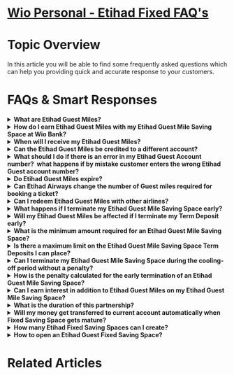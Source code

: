 # [Wio Personal - Etihad Fixed FAQ's](https://app.getguru.com/card/cybM8odi/Wio-Personal-Etihad-Fixed-FAQs)

<p class="ghq-card-content__paragraph ghq-is-empty" data-ghq-card-content-type="paragraph">
</p>
<h1 class="ghq-card-content__large-heading" data-ghq-card-content-type="LARGE_HEADING">
 Topic Overview
</h1>
<p class="ghq-card-content__paragraph" data-ghq-card-content-type="paragraph">
 In this article you will be able to find some frequently asked questions which can help you providing quick and accurate response to your customers.
</p>
<p class="ghq-card-content__paragraph ghq-is-empty" data-ghq-card-content-type="paragraph">
</p>
<h1 class="ghq-card-content__large-heading" data-ghq-card-content-type="LARGE_HEADING">
 FAQs &amp; Smart Responses
</h1>
<details class="ghq-card-content__collapsible" data-ghq-card-content-type="COLLAPSIBLE">
 <summary class="ghq-card-content__collapsible-summary" data-ghq-card-content-type="COLLAPSIBLE_SUMMARY">
  <strong class="ghq-card-content__bold" data-ghq-card-content-type="BOLD">
   What are Etihad Guest Miles?
  </strong>
 </summary>
 <div class="ghq-card-content__collapsible-content" data-ghq-card-content-type="COLLAPSIBLE_CONTENT">
  <p class="ghq-card-content__paragraph" data-ghq-card-content-type="paragraph">
   Etihad Guest Miles are loyalty points earned through the Etihad Guest program. You can use them for flight tickets, seat upgrades, and other rewards. With Wio Bank’s Etihad Guest Mile Saving Space, you earn upfront Etihad Guest Miles instead of interest.
  </p>
  <p class="ghq-card-content__paragraph ghq-is-empty" data-ghq-card-content-type="paragraph">
  </p>
 </div>
</details>
<details class="ghq-card-content__collapsible" data-ghq-card-content-type="COLLAPSIBLE">
 <summary class="ghq-card-content__collapsible-summary" data-ghq-card-content-type="COLLAPSIBLE_SUMMARY">
  <strong class="ghq-card-content__bold" data-ghq-card-content-type="BOLD">
   How do I earn Etihad Guest Miles with my Etihad Guest Mile Saving Space at Wio Bank?
  </strong>
 </summary>
 <div class="ghq-card-content__collapsible-content" data-ghq-card-content-type="COLLAPSIBLE_CONTENT">
  <p class="ghq-card-content__paragraph" data-ghq-card-content-type="paragraph">
   To earn Etihad Guest Miles wit Wio you need to open Etihad Guest Fixed Saving Space for 6 or 12 months
  </p>
  <ul class="ghq-card-content__bulleted-list" data-ghq-card-content-type="BULLETED_LIST">
   <li class="ghq-card-content__bulleted-list-item" data-ghq-card-content-type="BULLETED_LIST_ITEM">
    Depending on the tenor of Etihad Guest Miles Fixed Saving Space, you will earn:
   </li>
   <ul class="ghq-card-content__bulleted-list" data-ghq-card-content-type="BULLETED_LIST">
    <li class="ghq-card-content__bulleted-list-item" data-ghq-card-content-type="BULLETED_LIST_ITEM">
     0.5 Etihad Guest Mile for every 1 AED deposited for 6 months
    </li>
    <li class="ghq-card-content__bulleted-list-item" data-ghq-card-content-type="BULLETED_LIST_ITEM">
     1 Etihad Guest Mile for every 1 AED deposited for 12 months
    </li>
   </ul>
  </ul>
  <ul class="ghq-card-content__bulleted-list" data-ghq-card-content-type="BULLETED_LIST">
   <li class="ghq-card-content__bulleted-list-item" data-ghq-card-content-type="BULLETED_LIST_ITEM">
    The earned Etihad Guest Miles will be credited to your Etihad Guest Account instantly, when you create the Etihad Guest Mile Saving Space.
   </li>
  </ul>
  <p class="ghq-card-content__paragraph ghq-is-empty" data-ghq-card-content-type="paragraph">
  </p>
 </div>
</details>
<details class="ghq-card-content__collapsible" data-ghq-card-content-type="COLLAPSIBLE">
 <summary class="ghq-card-content__collapsible-summary" data-ghq-card-content-type="COLLAPSIBLE_SUMMARY">
  <strong class="ghq-card-content__bold" data-ghq-card-content-type="BOLD">
   When will I receive my Etihad Guest Miles?
  </strong>
 </summary>
 <div class="ghq-card-content__collapsible-content" data-ghq-card-content-type="COLLAPSIBLE_CONTENT">
  <ul class="ghq-card-content__bulleted-list" data-ghq-card-content-type="BULLETED_LIST">
   <li class="ghq-card-content__bulleted-list-item" data-ghq-card-content-type="BULLETED_LIST_ITEM">
    Etihad Guest Miles will be credited to your Etihad Guest Account
    <strong class="ghq-card-content__bold" data-ghq-card-content-type="BOLD">
     Instantly
    </strong>
    on the date you open the Etihad Guest Mile Saving Space with Wio Bank.
   </li>
  </ul>
  <p class="ghq-card-content__paragraph ghq-is-empty" data-ghq-card-content-type="paragraph">
  </p>
 </div>
</details>
<details class="ghq-card-content__collapsible" data-ghq-card-content-type="COLLAPSIBLE">
 <summary class="ghq-card-content__collapsible-summary" data-ghq-card-content-type="COLLAPSIBLE_SUMMARY">
  <strong class="ghq-card-content__bold" data-ghq-card-content-type="BOLD">
   Can the Etihad Guest Miles be credited to a different account?
  </strong>
 </summary>
 <div class="ghq-card-content__collapsible-content" data-ghq-card-content-type="COLLAPSIBLE_CONTENT">
  <ul class="ghq-card-content__bulleted-list" data-ghq-card-content-type="BULLETED_LIST">
   <li class="ghq-card-content__bulleted-list-item" data-ghq-card-content-type="BULLETED_LIST_ITEM">
    No, the Etihad Guest Miles can only be credited to the Etihad Guest Account number entered by the time you have created the Etihad Guest Saving Space.
   </li>
  </ul>
  <p class="ghq-card-content__paragraph ghq-is-empty" data-ghq-card-content-type="paragraph">
  </p>
 </div>
</details>
<details class="ghq-card-content__collapsible" data-ghq-card-content-type="COLLAPSIBLE">
 <summary class="ghq-card-content__collapsible-summary" data-ghq-card-content-type="COLLAPSIBLE_SUMMARY">
  <strong class="ghq-card-content__bold" data-ghq-card-content-type="BOLD">
   What should I do if there is an error in my Etihad Guest Account number?  what happens if by mistake customer enters the wrong Etihad Guest account number?
  </strong>
 </summary>
 <div class="ghq-card-content__collapsible-content" data-ghq-card-content-type="COLLAPSIBLE_CONTENT">
  <ul class="ghq-card-content__bulleted-list" data-ghq-card-content-type="BULLETED_LIST">
   <li class="ghq-card-content__bulleted-list-item" data-ghq-card-content-type="BULLETED_LIST_ITEM">
    It is your responsibility to ensure the accuracy of the Etihad Guest Account number provided to Wio Bank. Wio Bank is not liable for mistakes in the account details provided.
   </li>
   <li class="ghq-card-content__bulleted-list-item" data-ghq-card-content-type="BULLETED_LIST_ITEM">
    It is mandatory to provide Etihad Guest account details: Membership number, First name and Family name (exactly in a way as you set it up in Etihad Guest Account)
   </li>
   <li class="ghq-card-content__bulleted-list-item" data-ghq-card-content-type="BULLETED_LIST_ITEM">
    If there is a typo in 12-digit Membership number, first name and Family name - FSS is not getting opened
   </li>
  </ul>
  <section class="ghq-card-content__callout" data-ghq-card-content-type="CALLOUT" data-ghq-color="red" style="background-color: #f7412d26;">
   <p class="ghq-card-content__paragraph" data-ghq-card-content-type="paragraph">
    <strong class="ghq-card-content__bold" data-ghq-card-content-type="BOLD">
     IMPORTANT: Technically customer can provide someone’s else Etihad Guest account details and miles will be credited there, but we insist that customers use their own Etihad Guest Accounts
    </strong>
   </p>
  </section>
  <p class="ghq-card-content__paragraph ghq-is-empty" data-ghq-card-content-type="paragraph">
   <span class="ghq-card-content__image-container">
    <img alt="image-20240719-114855 (1) 1.png" class="ghq-card-content__image" data-ghq-card-content-image-filename="image-20240719-114855 (1) 1.png" data-ghq-card-content-type="IMAGE" src="/collections/WIO PERSONAL/resources/image-20240719-114855 (1) 1.png" style="width:312px" width="312"/>
   </span>
  </p>
 </div>
</details>
<details class="ghq-card-content__collapsible" data-ghq-card-content-type="COLLAPSIBLE">
 <summary class="ghq-card-content__collapsible-summary" data-ghq-card-content-type="COLLAPSIBLE_SUMMARY">
  <strong class="ghq-card-content__bold" data-ghq-card-content-type="BOLD">
   Do Etihad Guest Miles expire?
  </strong>
 </summary>
 <div class="ghq-card-content__collapsible-content" data-ghq-card-content-type="COLLAPSIBLE_CONTENT">
  <ul class="ghq-card-content__bulleted-list" data-ghq-card-content-type="BULLETED_LIST">
   <li class="ghq-card-content__bulleted-list-item" data-ghq-card-content-type="BULLETED_LIST_ITEM">
    Yes, the expiration and usage of the Etihad Guest Miles are subject to Etihad Airways terms and conditions. You can access the T&amp;Cs via
    <a class="ghq-card-content__link" data-ghq-card-content-type="LINK" href="https://www.etihadguest.com/" rel="noopener noreferrer" target="_blank">
     <u class="ghq-card-content__underline" data-ghq-card-content-type="UNDERLINE" style="text-decoration:underline">
      Etihad Guest | Etihad Airways' Loyalty Programme
     </u>
    </a>
   </li>
  </ul>
  <p class="ghq-card-content__paragraph" data-ghq-card-content-type="paragraph">
   OR
  </p>
  <ul class="ghq-card-content__bulleted-list" data-ghq-card-content-type="BULLETED_LIST">
   <li class="ghq-card-content__bulleted-list-item" data-ghq-card-content-type="BULLETED_LIST_ITEM">
    Etihad Guest Miles expiration and usage will be based on Etihad Guest terms and conditions.
   </li>
  </ul>
  <p class="ghq-card-content__paragraph ghq-is-empty" data-ghq-card-content-type="paragraph">
  </p>
 </div>
</details>
<details class="ghq-card-content__collapsible" data-ghq-card-content-type="COLLAPSIBLE">
 <summary class="ghq-card-content__collapsible-summary" data-ghq-card-content-type="COLLAPSIBLE_SUMMARY">
  <strong class="ghq-card-content__bold" data-ghq-card-content-type="BOLD">
   Can Etihad Airways change the number of Guest miles required for booking a ticket?
  </strong>
 </summary>
 <div class="ghq-card-content__collapsible-content" data-ghq-card-content-type="COLLAPSIBLE_CONTENT">
  <ul class="ghq-card-content__bulleted-list" data-ghq-card-content-type="BULLETED_LIST">
   <li class="ghq-card-content__bulleted-list-item" data-ghq-card-content-type="BULLETED_LIST_ITEM">
    Yes, Etihad Airways may change the miles required to book a ticket at its discretion.
   </li>
  </ul>
  <p class="ghq-card-content__paragraph ghq-is-empty" data-ghq-card-content-type="paragraph">
  </p>
 </div>
</details>
<details class="ghq-card-content__collapsible" data-ghq-card-content-type="COLLAPSIBLE">
 <summary class="ghq-card-content__collapsible-summary" data-ghq-card-content-type="COLLAPSIBLE_SUMMARY">
  <strong class="ghq-card-content__bold" data-ghq-card-content-type="BOLD">
   Can I redeem Etihad Guest Miles with other airlines?
  </strong>
 </summary>
 <div class="ghq-card-content__collapsible-content" data-ghq-card-content-type="COLLAPSIBLE_CONTENT">
  <ul class="ghq-card-content__bulleted-list" data-ghq-card-content-type="BULLETED_LIST">
   <li class="ghq-card-content__bulleted-list-item" data-ghq-card-content-type="BULLETED_LIST_ITEM">
    Yes, but redeeming Etihad Guest miles with other airlines is subject to Etihad Airways' partnerships and conditions.
   </li>
   <li class="ghq-card-content__bulleted-list-item" data-ghq-card-content-type="BULLETED_LIST_ITEM">
    You can find all information here -
    <a class="ghq-card-content__link" data-ghq-card-content-type="LINK" href="https://www.etihadguest.com/" rel="noopener noreferrer" target="_blank">
     Etihad Guest | Etihad Airways' Loyalty Programme
    </a>
   </li>
  </ul>
  <p class="ghq-card-content__paragraph ghq-is-empty" data-ghq-card-content-type="paragraph">
  </p>
 </div>
</details>
<details class="ghq-card-content__collapsible" data-ghq-card-content-type="COLLAPSIBLE">
 <summary class="ghq-card-content__collapsible-summary" data-ghq-card-content-type="COLLAPSIBLE_SUMMARY">
  <strong class="ghq-card-content__bold" data-ghq-card-content-type="BOLD">
   What happens if I terminate my Etihad Guest Mile Saving Space early?
  </strong>
 </summary>
 <div class="ghq-card-content__collapsible-content" data-ghq-card-content-type="COLLAPSIBLE_CONTENT">
  <p class="ghq-card-content__paragraph" data-ghq-card-content-type="paragraph">
   In case of early closure, the Etihad Guest Miles you've earned will remain with you. However, you'll need to compensate for the remaining cost of the Etihad Guest Miles you've received, calculated as 0.5% of the principal amount for each full month (30 days) remaining until maturity. The rest of the principal amount will be moved to your current account.
   <br/>
   <br/>
   Let's take an example:
  </p>
  <ul class="ghq-card-content__bulleted-list" data-ghq-card-content-type="BULLETED_LIST">
   <li class="ghq-card-content__bulleted-list-item" data-ghq-card-content-type="BULLETED_LIST_ITEM">
    1st of Jan you opened Etihad Fixed Saving Space with a 100,000 AED deposit for 12 month
   </li>
   <li class="ghq-card-content__bulleted-list-item" data-ghq-card-content-type="BULLETED_LIST_ITEM">
    1st of Jan you received 100,000 Etihad Guest Miles to Etihad Account
   </li>
   <li class="ghq-card-content__bulleted-list-item" data-ghq-card-content-type="BULLETED_LIST_ITEM">
    15th of Sept you decided to close Fixed Saving Space, while 4 months ramained till maturity
   </li>
   <li class="ghq-card-content__bulleted-list-item" data-ghq-card-content-type="BULLETED_LIST_ITEM">
    The cost of miles to be compensated is calculated as 100,000AED×0.5%×4months remaining=2,000AED
   </li>
   <li class="ghq-card-content__bulleted-list-item" data-ghq-card-content-type="BULLETED_LIST_ITEM">
    The rest of the principal amount (98,000 AED) would be transferred to your current account
   </li>
   <li class="ghq-card-content__bulleted-list-item" data-ghq-card-content-type="BULLETED_LIST_ITEM">
    The 100,000 Etihad Guest Miles would remain in your Etihad Account with no changes or limitations
   </li>
  </ul>
  <p class="ghq-card-content__paragraph" data-ghq-card-content-type="paragraph">
   <em class="ghq-card-content__italic" data-ghq-card-content-type="ITALIC">
    <strong class="ghq-card-content__bold" data-ghq-card-content-type="BOLD">
     The penalty amount will be deducted from the existing Etihad guest saving space balance before closure, and the rest of the amount will be credited back to customer current AED account
    </strong>
   </em>
  </p>
 </div>
</details>
<details class="ghq-card-content__collapsible" data-ghq-card-content-type="COLLAPSIBLE">
 <summary class="ghq-card-content__collapsible-summary" data-ghq-card-content-type="COLLAPSIBLE_SUMMARY">
  <strong class="ghq-card-content__bold" data-ghq-card-content-type="BOLD">
   Will my Etihad Guest Miles be affected if I terminate my Term Deposit early?
  </strong>
 </summary>
 <div class="ghq-card-content__collapsible-content" data-ghq-card-content-type="COLLAPSIBLE_CONTENT">
  <p class="ghq-card-content__paragraph" data-ghq-card-content-type="paragraph">
   No, your Etihad Guest Miles will not be withdrawn and can be used without restriction.
  </p>
  <p class="ghq-card-content__paragraph ghq-is-empty" data-ghq-card-content-type="paragraph">
  </p>
 </div>
</details>
<details class="ghq-card-content__collapsible" data-ghq-card-content-type="COLLAPSIBLE">
 <summary class="ghq-card-content__collapsible-summary" data-ghq-card-content-type="COLLAPSIBLE_SUMMARY">
  <strong class="ghq-card-content__bold" data-ghq-card-content-type="BOLD">
   What is the minimum amount required for an Etihad Guest Mile Saving Space?
  </strong>
 </summary>
 <div class="ghq-card-content__collapsible-content" data-ghq-card-content-type="COLLAPSIBLE_CONTENT">
  <ul class="ghq-card-content__bulleted-list" data-ghq-card-content-type="BULLETED_LIST">
   <li class="ghq-card-content__bulleted-list-item" data-ghq-card-content-type="BULLETED_LIST_ITEM">
    The minimum deposit amount is AED 10,000.
   </li>
  </ul>
  <p class="ghq-card-content__paragraph ghq-is-empty" data-ghq-card-content-type="paragraph">
  </p>
 </div>
</details>
<details class="ghq-card-content__collapsible" data-ghq-card-content-type="COLLAPSIBLE">
 <summary class="ghq-card-content__collapsible-summary" data-ghq-card-content-type="COLLAPSIBLE_SUMMARY">
  <strong class="ghq-card-content__bold" data-ghq-card-content-type="BOLD">
   Is there a maximum limit on the Etihad Guest Mile Saving Space Term Deposits I can place?
  </strong>
 </summary>
 <div class="ghq-card-content__collapsible-content" data-ghq-card-content-type="COLLAPSIBLE_CONTENT">
  <p class="ghq-card-content__paragraph" data-ghq-card-content-type="paragraph">
   Maximum number of miles Customer can receive until December 31, 2024 is
   <strong class="ghq-card-content__bold" data-ghq-card-content-type="BOLD">
    10,000,000 Etihad Guest Miles.
   </strong>
   <br/>
   <br/>
   This means that a customer has the option to deposit a maximum of 10,000,000 AED for a period of 12 months
   <strong class="ghq-card-content__bold" data-ghq-card-content-type="BOLD">
    = 10,000,000 miles
   </strong>
   or up to
   <strong class="ghq-card-content__bold" data-ghq-card-content-type="BOLD">
    20,000,000
   </strong>
   AED for 6 months
   <strong class="ghq-card-content__bold" data-ghq-card-content-type="BOLD">
    = 10,000,000 miles
   </strong>
   or any combination of different tenors.
   <strong class="ghq-card-content__bold" data-ghq-card-content-type="BOLD">
    In any case customer reaches the limit of 10,000,000 Miles credited.
   </strong>
  </p>
 </div>
</details>
<details class="ghq-card-content__collapsible" data-ghq-card-content-type="COLLAPSIBLE">
 <summary class="ghq-card-content__collapsible-summary" data-ghq-card-content-type="COLLAPSIBLE_SUMMARY">
  <strong class="ghq-card-content__bold" data-ghq-card-content-type="BOLD">
   Can I terminate my Etihad Guest Mile Saving Space during the cooling-off period without a penalty?
  </strong>
 </summary>
 <div class="ghq-card-content__collapsible-content" data-ghq-card-content-type="COLLAPSIBLE_CONTENT">
  <p class="ghq-card-content__paragraph" data-ghq-card-content-type="paragraph">
   During Etihad Guest fixed saving space opening, Customer waives 'cooling off' period for this product.
  </p>
  <p class="ghq-card-content__paragraph" data-ghq-card-content-type="paragraph">
   In other words, customer has no cooling-off period for this product and customer accepted it during opening.
  </p>
  <p class="ghq-card-content__paragraph ghq-is-empty" data-ghq-card-content-type="paragraph">
  </p>
 </div>
</details>
<details class="ghq-card-content__collapsible" data-ghq-card-content-type="COLLAPSIBLE">
 <summary class="ghq-card-content__collapsible-summary" data-ghq-card-content-type="COLLAPSIBLE_SUMMARY">
  <strong class="ghq-card-content__bold" data-ghq-card-content-type="BOLD">
   How is the penalty calculated for the early termination of an Etihad Guest Mile Saving Space?
  </strong>
 </summary>
 <div class="ghq-card-content__collapsible-content" data-ghq-card-content-type="COLLAPSIBLE_CONTENT">
  <p class="ghq-card-content__paragraph" data-ghq-card-content-type="paragraph">
   In case of early closure, the Etihad Guest Miles you've earned will remain with you. However, you'll need to compensate for the remaining cost of the Etihad Guest Miles you've received, calculated as 0.5% of the principal amount for each full month (30 days) remaining until maturity. The rest of the principal amount will be moved to your current account.
   <br/>
   <br/>
   Let's take an example:
  </p>
  <ul class="ghq-card-content__bulleted-list" data-ghq-card-content-type="BULLETED_LIST">
   <li class="ghq-card-content__bulleted-list-item" data-ghq-card-content-type="BULLETED_LIST_ITEM">
    1st of Jan you opened Etihad Fixed Saving Space with a 100,000 AED deposit for 12 month
   </li>
   <li class="ghq-card-content__bulleted-list-item" data-ghq-card-content-type="BULLETED_LIST_ITEM">
    1st of Jan you received 100,000 Etihad Guest Miles to Etihad Account
   </li>
   <li class="ghq-card-content__bulleted-list-item" data-ghq-card-content-type="BULLETED_LIST_ITEM">
    15th of Sept you decided to close Fixed Saving Space, while 4 months ramained till maturity
   </li>
   <li class="ghq-card-content__bulleted-list-item" data-ghq-card-content-type="BULLETED_LIST_ITEM">
    The cost of miles to be compensated is calculated as 100,000AED×0.5%×4months remaining=2,000AED
   </li>
   <li class="ghq-card-content__bulleted-list-item" data-ghq-card-content-type="BULLETED_LIST_ITEM">
    The rest of the principal amount (98,000 AED) would be transferred to your current account
   </li>
   <li class="ghq-card-content__bulleted-list-item" data-ghq-card-content-type="BULLETED_LIST_ITEM">
    The 100,000 Etihad Guest Miles would remain in your Etihad Account with no changes or limitations
   </li>
  </ul>
  <p class="ghq-card-content__paragraph ghq-is-empty" data-ghq-card-content-type="paragraph">
  </p>
 </div>
</details>
<details class="ghq-card-content__collapsible" data-ghq-card-content-type="COLLAPSIBLE">
 <summary class="ghq-card-content__collapsible-summary" data-ghq-card-content-type="COLLAPSIBLE_SUMMARY">
  <strong class="ghq-card-content__bold" data-ghq-card-content-type="BOLD">
   Can I earn interest in addition to Etihad Guest Miles on my Etihad Guest Mile Saving Space?
  </strong>
 </summary>
 <div class="ghq-card-content__collapsible-content" data-ghq-card-content-type="COLLAPSIBLE_CONTENT">
  <p class="ghq-card-content__paragraph" data-ghq-card-content-type="paragraph">
   No, the Etihad Guest Fixed Saving Space doesn't accrue any interest in addition to the Etihad Miles.
  </p>
  <p class="ghq-card-content__paragraph ghq-is-empty" data-ghq-card-content-type="paragraph">
  </p>
 </div>
</details>
<details class="ghq-card-content__collapsible" data-ghq-card-content-type="COLLAPSIBLE">
 <summary class="ghq-card-content__collapsible-summary" data-ghq-card-content-type="COLLAPSIBLE_SUMMARY">
  <strong class="ghq-card-content__bold" data-ghq-card-content-type="BOLD">
   What is the duration of this partnership?
  </strong>
 </summary>
 <div class="ghq-card-content__collapsible-content" data-ghq-card-content-type="COLLAPSIBLE_CONTENT">
  <p class="ghq-card-content__paragraph" data-ghq-card-content-type="paragraph">
   Duration of the partnership is a subject to Wio &amp; Etihad agreement
  </p>
  <p class="ghq-card-content__paragraph ghq-is-empty" data-ghq-card-content-type="paragraph">
  </p>
 </div>
</details>
<details class="ghq-card-content__collapsible" data-ghq-card-content-type="COLLAPSIBLE">
 <summary class="ghq-card-content__collapsible-summary" data-ghq-card-content-type="COLLAPSIBLE_SUMMARY">
  <strong class="ghq-card-content__bold" data-ghq-card-content-type="BOLD">
   Will my money get transferred to current account automatically when Fixed Saving Space gets mature?
  </strong>
 </summary>
 <div class="ghq-card-content__collapsible-content" data-ghq-card-content-type="COLLAPSIBLE_CONTENT">
  <p class="ghq-card-content__paragraph" data-ghq-card-content-type="paragraph">
   Yes, the principal amount will be transferred to your current account automatically once the Etihad Guest Fixed Saving Space matures
  </p>
 </div>
</details>
<details class="ghq-card-content__collapsible" data-ghq-card-content-type="COLLAPSIBLE">
 <summary class="ghq-card-content__collapsible-summary" data-ghq-card-content-type="COLLAPSIBLE_SUMMARY">
  <strong class="ghq-card-content__bold" data-ghq-card-content-type="BOLD">
   How many Etihad Fixed Saving Spaces can I create?
  </strong>
 </summary>
 <div class="ghq-card-content__collapsible-content" data-ghq-card-content-type="COLLAPSIBLE_CONTENT">
  <p class="ghq-card-content__paragraph" data-ghq-card-content-type="paragraph">
   You can create as many Etihad Guest Fixed Saving Spaces as you like, as long as the total number of Etihad Guest Miles you've received remains below
   <strong class="ghq-card-content__bold" data-ghq-card-content-type="BOLD">
    10,000,000 Miles credited
   </strong>
  </p>
  <p class="ghq-card-content__paragraph" data-ghq-card-content-type="paragraph">
   This means that you have an option to deposit a maximum of 10,000,000 AED for a period of 12 months
   <strong class="ghq-card-content__bold" data-ghq-card-content-type="BOLD">
    = 10,000,000 miles
   </strong>
   or up to
   <strong class="ghq-card-content__bold" data-ghq-card-content-type="BOLD">
    20,000,000
   </strong>
   AED for 6 months
   <strong class="ghq-card-content__bold" data-ghq-card-content-type="BOLD">
    = 10,000,000 miles
   </strong>
   or any combination of different tenors.
  </p>
 </div>
</details>
<details class="ghq-card-content__collapsible" data-ghq-card-content-type="COLLAPSIBLE">
 <summary class="ghq-card-content__collapsible-summary" data-ghq-card-content-type="COLLAPSIBLE_SUMMARY">
  <strong class="ghq-card-content__bold" data-ghq-card-content-type="BOLD">
   How to open an Etihad Guest Fixed Saving Space?
  </strong>
 </summary>
 <div class="ghq-card-content__collapsible-content" data-ghq-card-content-type="COLLAPSIBLE_CONTENT">
  <p class="ghq-card-content__paragraph" data-ghq-card-content-type="paragraph">
   Open Fixed Saving Space Easily:
  </p>
  <ul class="ghq-card-content__bulleted-list" data-ghq-card-content-type="BULLETED_LIST">
   <li class="ghq-card-content__bulleted-list-item" data-ghq-card-content-type="BULLETED_LIST_ITEM">
    Ensure you are on the Plus Plan
   </li>
   <li class="ghq-card-content__bulleted-list-item" data-ghq-card-content-type="BULLETED_LIST_ITEM">
    Log in to the app
   </li>
   <li class="ghq-card-content__bulleted-list-item" data-ghq-card-content-type="BULLETED_LIST_ITEM">
    Tap 'Product Hub'
   </li>
   <li class="ghq-card-content__bulleted-list-item" data-ghq-card-content-type="BULLETED_LIST_ITEM">
    Select 'Save'
   </li>
   <li class="ghq-card-content__bulleted-list-item" data-ghq-card-content-type="BULLETED_LIST_ITEM">
    Tap on '+' in the top right corner
   </li>
   <li class="ghq-card-content__bulleted-list-item" data-ghq-card-content-type="BULLETED_LIST_ITEM">
    Choose 'Etihad Guest Fixed Saving Space' and follow the prompts
   </li>
  </ul>
 </div>
</details>
<h1 class="ghq-card-content__large-heading" data-ghq-card-content-type="LARGE_HEADING">
</h1>
<h1 class="ghq-card-content__large-heading" data-ghq-card-content-type="LARGE_HEADING">
 Related Articles
</h1>
<p class="ghq-card-content__paragraph ghq-is-empty" data-ghq-card-content-type="paragraph">
</p>
